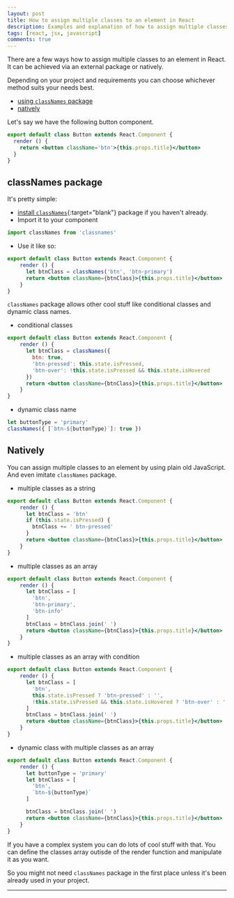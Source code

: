 ```yaml
---
layout: post
title: How to assign multiple classes to an element in React
description: Examples and explanation of how to assign multiple classes to an element in React
tags: [react, jsx, javascript]
comments: true
---
```


There are a few ways how to assign multiple classes to an element in React. It can be achieved via an external package or natively.

Depending on your project and requirements you can choose whichever method suits your needs best.

* [using `classNames` package](#classnames-package)
* [natively](#natively)

Let's say we have the following button component.

```jsx
export default class Button extends React.Component {
  render () {
    return <button className='btn'>{this.props.title}</button>
  }
}
```

## classNames package
It's pretty simple:
* [install `classNames`](https://github.com/JedWatson/classnames#classnames){:target="blank"} package if you haven't already.
* Import it to your component
```javascript
import classNames from 'classnames'
```
* Use it like so:
```jsx
export default class Button extends React.Component {
    render () {
      let btnClass = classNames('btn', 'btn-primary')
      return <button className={btnClass}>{this.props.title}</button>
    }
}
```

`classNames` package allows other cool stuff like conditional classes and dynamic class names.
* conditional classes
```jsx
export default class Button extends React.Component {
    render () {
      let btnClass = classNames({
        btn: true,
        'btn-pressed': this.state.isPressed,
        'btn-over': !this.state.isPressed && this.state.isHovered
      })
      return <button className={btnClass}>{this.props.title}</button>
    }
}
```
* dynamic class name
```jsx
let buttonType = 'primary'
classNames({ [`btn-${buttonType}`]: true })
```

## Natively
You can assign multiple classes to an element by using plain old JavaScript. And even imitate `classNames` package.

* multiple classes as a string
```jsx
export default class Button extends React.Component {
    render () {
      let btnClass = 'btn'
      if (this.state.isPressed) {
        btnClass += ' btn-pressed'
      }
      return <button className={btnClass}>{this.props.title}</button>
    }
}
```
* multiple classes as an array
```jsx
export default class Button extends React.Component {
    render () {
      let btnClass = [
        'btn',
        'btn-primary',
        'btn-info'
      ]
      btnClass = btnClass.join(' ')
      return <button className={btnClass}>{this.props.title}</button>
    }
}
```
* multiple classes as an array with condition
```jsx
export default class Button extends React.Component {
    render () {
      let btnClass = [
        'btn',
        this.state.isPressed ? 'btn-pressed' : '',
        !this.state.isPressed && this.state.isHovered ? 'btn-over' : ''
      ]
      btnClass = btnClass.join(' ')
      return <button className={btnClass}>{this.props.title}</button>
    }
}
```
* dynamic class with multiple classes as an array
```jsx
export default class Button extends React.Component {
    render () {
      let buttonType = 'primary'
      let btnClass = [
        'btn',
        `btn-${buttonType}`
      ]

      btnClass = btnClass.join(' ')
      return <button className={btnClass}>{this.props.title}</button>
    }
}
```

If you have a complex system you can do lots of cool stuff with that. You can define the classes array outisde of the render function and manipulate it as you want.

So you might not need `classNames` package in the first place unless it's been already used in your project.

---


